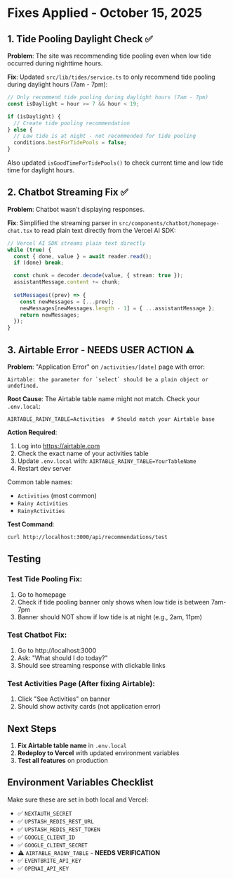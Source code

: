 # Fixes Applied - October 15, 2025

## 1. Tide Pooling Daylight Check ✅

**Problem**: The site was recommending tide pooling even when low tide occurred during nighttime hours.

**Fix**: Updated `src/lib/tides/service.ts` to only recommend tide pooling during daylight hours (7am - 7pm):

```typescript
// Only recommend tide pooling during daylight hours (7am - 7pm)
const isDaylight = hour >= 7 && hour < 19;

if (isDaylight) {
  // Create tide pooling recommendation
} else {
  // Low tide is at night - not recommended for tide pooling
  conditions.bestForTidePools = false;
}
```

Also updated `isGoodTimeForTidePools()` to check current time and low tide time for daylight hours.

## 2. Chatbot Streaming Fix ✅

**Problem**: Chatbot wasn't displaying responses.

**Fix**: Simplified the streaming parser in `src/components/chatbot/homepage-chat.tsx` to read plain text directly from the Vercel AI SDK:

```typescript
// Vercel AI SDK streams plain text directly
while (true) {
  const { done, value } = await reader.read();
  if (done) break;

  const chunk = decoder.decode(value, { stream: true });
  assistantMessage.content += chunk;
  
  setMessages((prev) => {
    const newMessages = [...prev];
    newMessages[newMessages.length - 1] = { ...assistantMessage };
    return newMessages;
  });
}
```

## 3. Airtable Error - NEEDS USER ACTION ⚠️

**Problem**: "Application Error" on `/activities/[date]` page with error:
```
Airtable: the parameter for `select` should be a plain object or undefined.
```

**Root Cause**: The Airtable table name might not match. Check your `.env.local`:

```env
AIRTABLE_RAINY_TABLE=Activities  # Should match your Airtable base
```

**Action Required**:
1. Log into https://airtable.com
2. Check the exact name of your activities table
3. Update `.env.local` with: `AIRTABLE_RAINY_TABLE=YourTableName`
4. Restart dev server

Common table names:
- `Activities` (most common)
- `Rainy Activities`
- `RainyActivities`

**Test Command**:
```bash
curl http://localhost:3000/api/recommendations/test
```

## Testing

### Test Tide Pooling Fix:
1. Go to homepage
2. Check if tide pooling banner only shows when low tide is between 7am-7pm
3. Banner should NOT show if low tide is at night (e.g., 2am, 11pm)

### Test Chatbot Fix:
1. Go to http://localhost:3000
2. Ask: "What should I do today?"
3. Should see streaming response with clickable links

### Test Activities Page (After fixing Airtable):
1. Click "See Activities" on banner
2. Should show activity cards (not application error)

## Next Steps

1. **Fix Airtable table name** in `.env.local`
2. **Redeploy to Vercel** with updated environment variables
3. **Test all features** on production

## Environment Variables Checklist

Make sure these are set in both local and Vercel:
- ✅ `NEXTAUTH_SECRET`
- ✅ `UPSTASH_REDIS_REST_URL`
- ✅ `UPSTASH_REDIS_REST_TOKEN`
- ✅ `GOOGLE_CLIENT_ID`
- ✅ `GOOGLE_CLIENT_SECRET`
- ⚠️ `AIRTABLE_RAINY_TABLE` - **NEEDS VERIFICATION**
- ✅ `EVENTBRITE_API_KEY`
- ✅ `OPENAI_API_KEY`


